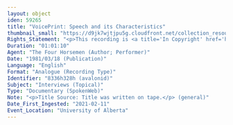 ```yaml
---
layout: object
iden: 59265
title: "VoicePrint: Speech and its Characteristics"
thumbnail_small: "https://d9jk7wjtjpu5g.cloudfront.net/collection_resource_files/thumbnails/000/134/078/small/audio-default.png?1640842299"
Rights_Statement: "<p>This recording is <a title='In Copyright' href='https://rightsstatements.org/page/InC/1.0/?language=en'>In Copyright</a> and is made available for non-commercial research and educational purposes, with permission from the rights holder(s). The University of Alberta wishes to hear from any copyright owner, or their representative, who believes that this recording has been used without authorization. Please contact <a title='erahelp@ualberta.ca' href='mailto:erahelp@ualberta.ca'>erahelp@ualberta.ca</a>. You may display/perform this material for non-commercial research or teaching purposes. For all other reproduction, performance or distribution uses, please contact the copyright holders</p>"
Duration: "01:01:10"
Agent: "The Four Horsemen (Author; Performer)"
Date: "1981/03/18 (Publication)"
Language: "English"
Format: "Analogue (Recording Type)"
Identifier: "8336h328h (avalonid)"
Subject: "Interviews (Topical)"
Type: "Documentary (SpokenWeb)"
Note: "<p>Title Source: Title was written on tape.</p> (general)"
Date_First_Ingested: "2021-02-11"
Event_Location: "University of Alberta"
---
```


